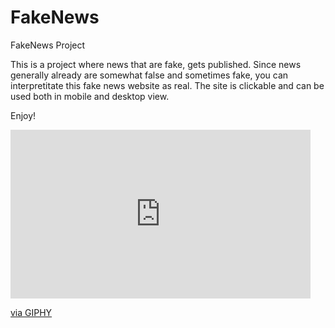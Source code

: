 # FakeNews

FakeNews Project

This is a project where news that are fake, gets published.
Since news generally already are somewhat false and sometimes fake, you can interpretitate this fake news website as real.
The site is clickable and can be used both in mobile and desktop view.

Enjoy!


<iframe src="https://giphy.com/embed/68DraxVN5AdpiZZ6bz" width="480" height="270" frameBorder="0" class="giphy-embed" allowFullScreen></iframe><p><a href="https://giphy.com/gifs/teamtrump-trump-maga-president-68DraxVN5AdpiZZ6bz">via GIPHY</a></p>

